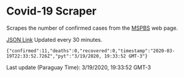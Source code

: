 # Covid-19 Scraper

Scrapes the number of confirmed cases from the [MSPBS](https://www.mspbs.gov.py/covid-19.php) web page.

[JSON Link](https://jmayalag.github.io/covid19-scrape/cases.json)
Updated every 30 minutes.
```
{"confirmed":11,"deaths":0,"recovered":0,"timestamp":"2020-03-19T22:33:52.726Z","pyt":"3/19/2020, 19:33:52 GMT-3"}
```
Last update (Paraguay Time): 3/19/2020, 19:33:52 GMT-3